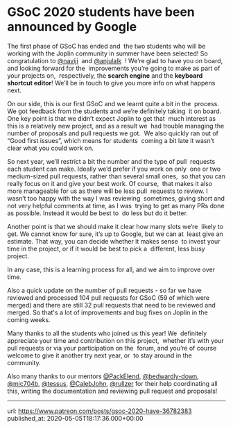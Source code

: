 # GSoC 2020 students have been announced by Google

The first phase of GSoC has ended and  the two students who will be working with the Joplin community in summer have been selected! So congratulation to [@naviji](https://discourse.joplinapp.org/u/naviji)  and [@anjulalk](https://discourse.joplinapp.org/u/anjulalk)  ! We’re glad to have you on board, and looking forward for the  improvements you’re going to make as part of your projects on,  respectively, the **search engine** and the **keyboard shortcut editor**! We’ll be in touch to give you more info on what happens next.

On our side, this is our first GSoC and we learnt quite a bit in the  process. We got feedback from the students and we’re definitely taking  it on board. One key point is that we didn’t expect Joplin to get that  much interest as this is a relatively new project, and as a result we  had trouble managing the number of proposals and pull requests we got.  We also quickly ran out of “Good first issues”, which means for students  coming a bit late it wasn’t clear what you could work on.

So next year, we’ll restrict a bit the number and the type of pull  requests each student can make. Ideally we’d prefer if you work on only  one or two medium-sized pull requests, rather than several small ones,  so that you can really focus on it and give your best work. Of course,  that makes it also more manageable for us as there will be less pull  requests to review. I wasn’t too happy with the way I was reviewing  sometimes, giving short and not very helpful comments at time, as I was  trying to get as many PRs done as possible. Instead it would be best to  do less but do it better.

Another point is that we should make it clear how many slots we’re  likely to get. We cannot know for sure, it’s up to Google, but we can at  least give an estimate. That way, you can decide whether it makes sense  to invest your time in the project, or if it would be best to pick a  different, less busy project.

In any case, this is a learning process for all, and we aim to improve over time.

Also a quick update on the number of pull requests - so far we have reviewed and processed 104 pull requests for GSoC (59 of which were merged) and there are still 32 pull requests that need to be reviewed and merged. So that's a lot of improvements and bug fixes on Joplin in the coming weeks.

Many thanks to all the students who joined us this year! We  definitely appreciate your time and contribution on this project,  whether it’s with your pull requests or via your participation on the  forum, and you’re of course welcome to give it another try next year, or  to stay around in the community.

Also many thanks to our mentors [@PackElend](https://discourse.joplinapp.org/u/packelend), [@bedwardly-down](https://discourse.joplinapp.org/u/bedwardly-down), [@mic704b](https://discourse.joplinapp.org/u/mic704b), [@tessus](https://discourse.joplinapp.org/u/tessus), [@CalebJohn](https://discourse.joplinapp.org/u/calebjohn), [@rullzer](https://discourse.joplinapp.org/u/rullzer) for their help coordinating all this, writing the documentation and reviewing pull request and proposals!

* * *

url: https://www.patreon.com/posts/gsoc-2020-have-36782383
published_at: 2020-05-05T18:17:36.000+00:00